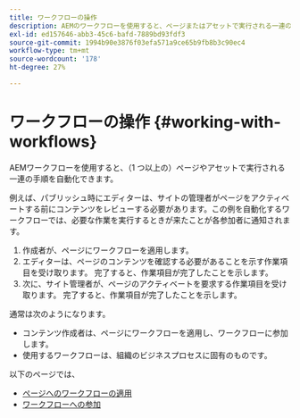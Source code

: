 ```yaml
---
title: ワークフローの操作
description: AEMのワークフローを使用すると、ページまたはアセットで実行される一連の手順を自動化できます。
exl-id: ed157646-abb3-45c6-bafd-7889bd93fdf3
source-git-commit: 1994b90e3876f03efa571a9ce65b9fb8b3c90ec4
workflow-type: tm+mt
source-wordcount: '178'
ht-degree: 27%

---
```


# ワークフローの操作  {#working-with-workflows}

AEMワークフローを使用すると、（1 つ以上の）ページやアセットで実行される一連の手順を自動化できます。

例えば、パブリッシュ時にエディターは、サイトの管理者がページをアクティベートする前にコンテンツをレビューする必要があります。この例を自動化するワークフローでは、必要な作業を実行するときが来たことが各参加者に通知されます。

1. 作成者が、ページにワークフローを適用します。
1. エディターは、ページのコンテンツを確認する必要があることを示す作業項目を受け取ります。 完了すると、作業項目が完了したことを示します。
1. 次に、サイト管理者が、ページのアクティベートを要求する作業項目を受け取ります。 完了すると、作業項目が完了したことを示します。

通常は次のようになります。

* コンテンツ作成者は、ページにワークフローを適用し、ワークフローに参加します。
* 使用するワークフローは、組織のビジネスプロセスに固有のものです。

以下のページでは、

* [ページへのワークフローの適用 ](/help/sites-cloud/authoring/workflows/applying.md)
* [ワークフローへの参加 ](/help/sites-cloud/authoring/workflows/participating.md)
